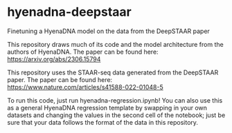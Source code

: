 # hyenadna-deepstaar
Finetuning a HyenaDNA model on the data from the DeepSTAAR paper

This repository draws much of its code and the model architecture from the authors of HyenaDNA. The paper can be found here: https://arxiv.org/abs/2306.15794

This repository uses the STAAR-seq data generated from the DeepSTAAR paper. The paper can be found here: https://www.nature.com/articles/s41588-022-01048-5

To run this code, just run hyenadna-regression.ipynb! You can also use this as a general HyenaDNA regression template by swapping in your own datasets and changing the values in the second cell of the notebook; just be sure that your data follows the format of the data in this repository. 
